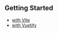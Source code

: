 ## Getting Started

* [with Vite](https://ko.vitejs.dev/guide/#scaffolding-your-first-vite-project)
* [with Vuetify](https://vuetifyjs.com/en/getting-started/installation/#installation)
